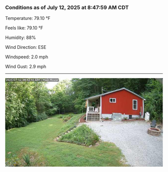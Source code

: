 ### Conditions as of July 12, 2025 at 8:47:59 AM CDT 

Temperature: 79.10 &deg;F

Feels like: 79.10 &deg;F

Humidity: 88%

Wind Direction: ESE

Windspeed: 2.0 mph

Wind Gust: 2.9 mph

---

<img src="./images/latest.jpeg"/>

